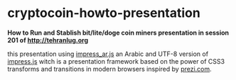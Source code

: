 cryptocoin-howto-presentation
=============================

**How to Run and Stablish bit/lite/doge coin miners presentation in session 201 of http://tehranlug.org**

this presentation using [impress_ar.js](https://github.com/fethica/impress_ar.js) an Arabic and UTF-8 version of [impress.js](http://github.com/bartaz/impress.js) witch is a  presentation framework based on the power of CSS3 transforms and transitions in modern browsers inspired by [prezi.com](http://prezi.com).
